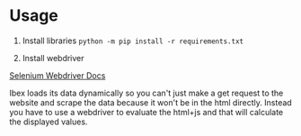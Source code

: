 # Usage

1. Install libraries
`python -m pip install -r requirements.txt`

2. Install webdriver

[Selenium Webdriver Docs](https://selenium-python.readthedocs.io/installation.html#drivers)

Ibex loads its data dynamically so you can't just make a get request to the website and 
scrape the data because it won't be in the html directly. Instead you have to use a webdriver 
to evaluate the html+js and that will calculate the displayed values.
